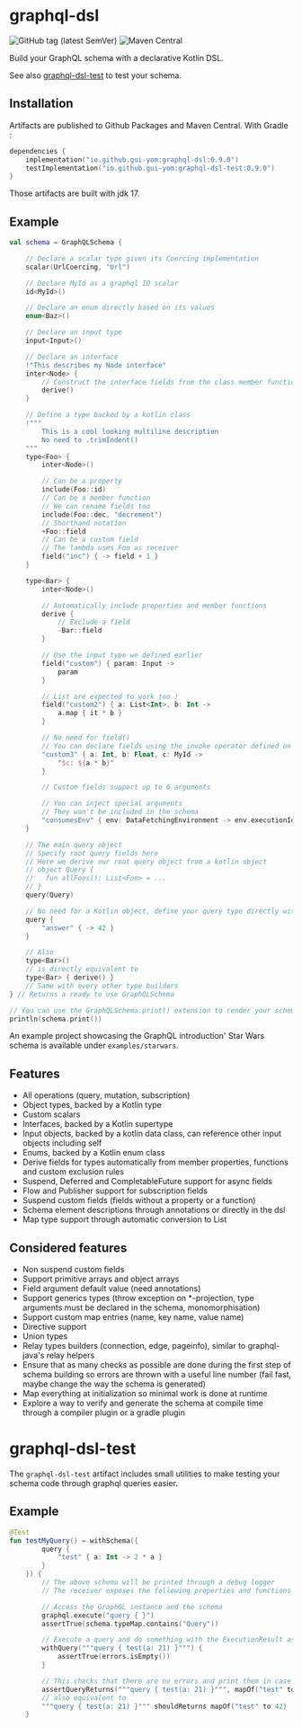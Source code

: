 # graphql-dsl

![GitHub tag (latest SemVer)](https://img.shields.io/github/v/tag/Gui-Yom/graphql-dsl?label=GitHub%20Packages)
![Maven Central](https://img.shields.io/maven-central/v/io.github.gui-yom/graphql-dsl)

Build your GraphQL schema with a declarative Kotlin DSL.

See also [graphql-dsl-test](#graphql-dsl-test) to test your schema.

## Installation

Artifacts are published to Github Packages and Maven Central. With Gradle :

```kotlin
dependencies {
    implementation("io.github.gui-yom:graphql-dsl:0.9.0")
    testImplementation("io.github.gui-yom:graphql-dsl-test:0.9.0")
}
```

Those artifacts are built with jdk 17.

## Example

```kotlin
val schema = GraphQLSchema {

    // Declare a scalar type given its Coercing implementation
    scalar(UrlCoercing, "Url")

    // Declare MyId as a graphql ID scalar
    id<MyId>()

    // Declare an enum directly based on its values
    enum<Baz>()

    // Declare an input type
    input<Input>()

    // Declare an interface
    !"This describes my Node interface"
    inter<Node> {
        // Construct the interface fields from the class member functions 
        derive()
    }

    // Define a type backed by a kotlin class
    !"""
        This is a cool looking multiline description
        No need to .trimIndent()
    """
    type<Foo> {
        inter<Node>()

        // Can be a property
        include(Foo::id)
        // Can be a member function
        // We can rename fields too
        include(Foo::dec, "decrement")
        // Shorthand notation
        +Foo::field
        // Can be a custom field
        // The lambda uses Foo as receiver
        field("inc") { -> field + 1 }
    }

    type<Bar> {
        inter<Node>()

        // Automatically include properties and member functions
        derive {
            // Exclude a field
            -Bar::field
        }

        // Use the input type we defined earlier
        field("custom") { param: Input ->
            param
        }

        // List are expected to work too !
        field("custom2") { a: List<Int>, b: Int ->
            a.map { it * b }
        }

        // No need for field()
        // You can declare fields using the invoke operator defined on String in this context
        "custom3" { a: Int, b: Float, c: MyId ->
            "$c: ${a * b}"
        }

        // Custom fields support up to 6 arguments

        // You can inject special arguments
        // They won't be included in the schema
        "consumesEnv" { env: DataFetchingEnvironment -> env.executionId }
    }

    // The main query object
    // Specify root query fields here
    // Here we derive our root query object from a kotlin object
    // object Query {
    //   fun allFoos(): List<Foo> = ...
    // }
    query(Query)

    // No need for a Kotlin object, define your query type directly with custom fields
    query {
        "answer" { -> 42 }
    }

    // Also
    type<Bar>()
    // is directly equivalent to
    type<Bar> { derive() }
    // Same with every other type builders
} // Returns a ready to use GraphQLSchema

// You can use the GraphQLSchema.print() extension to render your schema to a String
println(schema.print())
```

An example project showcasing the GraphQL introduction' Star Wars schema is available under `examples/starwars`.

## Features

- All operations (query, mutation, subscription)
- Object types, backed by a Kotlin type
- Custom scalars
- Interfaces, backed by a Kotlin supertype
- Input objects, backed by a kotlin data class, can reference other input objects including self
- Enums, backed by a Kotlin enum class
- Derive fields for types automatically from member properties, functions and custom exclusion rules
- Suspend, Deferred and CompletableFuture support for async fields
- Flow and Publisher support for subscription fields
- Suspend custom fields (fields without a property or a function)
- Schema element descriptions through annotations or directly in the dsl
- Map type support through automatic conversion to List<MapEntry>

## Considered features

- Non suspend custom fields
- Support primitive arrays and object arrays
- Field argument default value (need annotations)
- Support generics types (throw exception on *-projection, type arguments must be declared in the schema,
  monomorphisation)
- Support custom map entries (name, key name, value name)
- Directive support
- Union types
- Relay types builders (connection, edge, pageinfo), similar to graphql-java's relay helpers
- Ensure that as many checks as possible are done during the first step of schema building so errors are thrown with a
  useful line number (fail fast, maybe change the way the schema is generated)
- Map everything at initialization so minimal work is done at runtime
- Explore a way to verify and generate the schema at compile time through a compiler plugin or a gradle plugin

# graphql-dsl-test

The `graphql-dsl-test` artifact includes small utilities to make testing your schema code through graphql queries
easier.

## Example

```kotlin
@Test
fun testMyQuery() = withSchema({
        query {
            "test" { a: Int -> 2 * a }
        }
    }) {
        // The above schema will be printed through a debug logger
        // The receiver exposes the following properties and functions

        // Access the GraphQL instance and the schema
        graphql.execute("query { }")
        assertTrue(schema.typeMap.contains("Query"))

        // Execute a query and do something with the ExecutionResult as receiver
        withQuery("""query { test(a: 21) }""") {
            assertTrue(errors.isEmpty())
        }

        // This checks that there are no errors and print them in case of failure
        assertQueryReturns("""query { test(a: 21) }""", mapOf("test" to 42))
        // also equivalent to
        """query { test(a: 21) }""" shouldReturns mapOf("test" to 42)
    }
```

